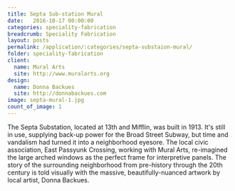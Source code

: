 ```yaml
---
title: Septa Sub-station Mural
date:   2016-10-17 00:00:00
categories: speciality-fabrication
breadcrumb: Speciality Fabrication
layout: posts
permalink: /application/:categories/septa-substaion-mural/
folder: speciality-fabrication
client:
  name: Mural Arts
  site: http://www.muralarts.org
design: 
  name: Donna Backues
  site: http://donnabackues.com 
image: septa-mural-1.jpg
count_of_image: 1
---
```

<div class="col-xs-12 col-sm-12 col-md-12 col-lg-12">
  <p class="application-item__content application-item__content--top">
    The Septa Substation, located at 13th and Mifflin, was built in 1913. It's still in use, supplying back-up power for the Broad Street Subway, but time and vandalism had turned it into a neighborhood eyesore. The local civic association, East Passyunk Crossing, working with Mural Arts, re-imagined the large arched windows as the perfect frame for interpretive panels. The story of the surrounding neighborhood from pre-history through the 20th century is told visually with the massive, beautifully-nuanced artwork by local artist, Donna Backues.
  </p>
  <div class="fotorama application-item__slider" data-nav="thumbs" data-thumbheight="109" border-width="3">
    <a {{ href | img : "fotorama/septa-mural-1.jpg" }}></a>
  </div>
  <div class="visible-xs application-item__icon-slider">
      <i class="icon-swipe"></i>
    </div>
</div>
